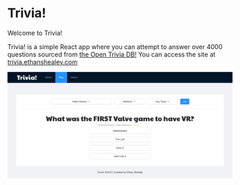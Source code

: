 # Trivia!

Welcome to Trivia! 

Trivia! is a simple React app where you can attempt to answer over 4000 questions sourced from [the Open Trivia DB!](https://www.opentdb.com) You can access the site at [trivia.ethanshealey.com](https://trivia.ethanshealey.com)

![Screenshot of website](public/ReactTrivia.png)